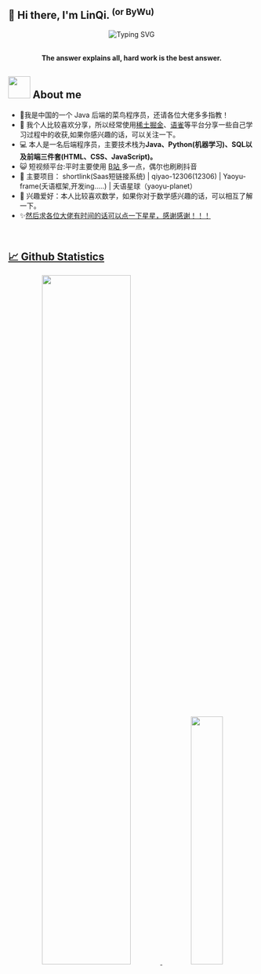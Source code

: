 ## 👋 Hi there, I'm LinQi. <sup>(or ByWu)</sup>

<div align="center">
  <!-- dynamic typing effect 动态打字效果 -->
  <div align="center">
    <a >
      <img src="https://readme-typing-svg.demolab.com?font=Fira+Code&pause=1000&width=435&lines=println(%22答案说明所有%22);LinQi 林柒&center=true&size=27" alt="Typing SVG" />
    </a>
  </div>


<br/>

  
<p><b>The answer explains all, hard work is the best answer.</b></p>
</div>

<h2 > <img src="https://github.com/TheDudeThatCode/TheDudeThatCode/raw/master/Assets/Developer.gif" style="width: 45px; display: inline-block;" data-target="animated-image.originalImage"> About me</h2>
<div> 
  <ul>
    <li>🏦我是中国的一个 Java 后端的菜鸟程序员，还请各位大佬多多指教！</li>
    <li>📝 我个人比较喜欢分享，所以经常使用<a href="https://juejin.cn/user/128017175944557">稀土掘金</a>、<a href="https://www.yuque.com/zeovo-10k9s">语雀</a>等平台分享一些自己学习过程中的收获,如果你感兴趣的话，可以关注一下。</li>
    <li>💻 本人是一名后端程序员，主要技术栈为<b>Java、Python(机器学习)、SQL以及前端三件套(HTML、CSS、JavaScript)。</b></li>
    <li>😺 短视频平台:平时主要使用 <a href="https://space.bilibili.com/486524838?spm_id_from=333.1007.0.0">B站 </a>多一点，偶尔也刷刷抖音</li>
    <li>💬 主要项目： shortlink(Saas短链接系统) | qiyao-12306(12306) | Yaoyu-frame(夭语框架,开发ing.....) | 夭语星球（yaoyu-planet）</a></li>
    <li>👯 兴趣爱好：本人比较喜欢数学，如果你对于数学感兴趣的话，可以相互了解一下。</li>
    <li>✨<a href="https://github.com/DIDA-lJ">然后求各位大佬有时间的话可以点一下星星，感谢感谢！！！ <br>  </li>
  </ul>
</div>

<br/>


### <h2 >📈 Github Statistics</h2>

<div align="center">
  <img src="https://github-readme-stats.vercel.app/api?username=DIDA-LJ&count_private=true&show_icons=true&hide_border=true"  width="60%" />
  <img src="https://github-readme-stats.vercel.app/api/top-langs/?username=DIDA-LJ&langs_count=10&exclude_repo=timerring.github.io&count_private=true&layout=compact&hide_border=true" width="36%" />
</div>


